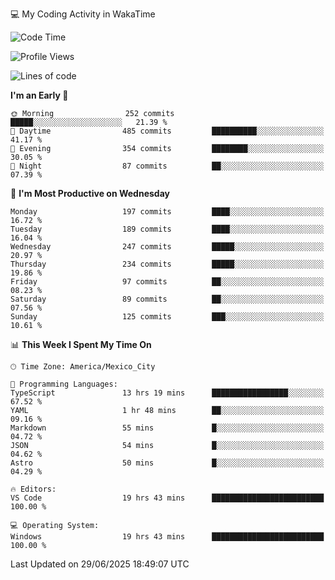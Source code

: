 💻 My Coding Activity in WakaTime
<!--START_SECTION:waka-->
![Code Time](http://img.shields.io/badge/Code%20Time-536%20hrs%2057%20mins-blue)

![Profile Views](http://img.shields.io/badge/Profile%20Views-0-blue)

![Lines of code](https://img.shields.io/badge/From%20Hello%20World%20I%27ve%20Written-2.2%20million%20lines%20of%20code-blue)

**I'm an Early 🐤** 

```text
🌞 Morning                252 commits         █████░░░░░░░░░░░░░░░░░░░░   21.39 % 
🌆 Daytime                485 commits         ██████████░░░░░░░░░░░░░░░   41.17 % 
🌃 Evening                354 commits         ████████░░░░░░░░░░░░░░░░░   30.05 % 
🌙 Night                  87 commits          ██░░░░░░░░░░░░░░░░░░░░░░░   07.39 % 
```
📅 **I'm Most Productive on Wednesday** 

```text
Monday                   197 commits         ████░░░░░░░░░░░░░░░░░░░░░   16.72 % 
Tuesday                  189 commits         ████░░░░░░░░░░░░░░░░░░░░░   16.04 % 
Wednesday                247 commits         █████░░░░░░░░░░░░░░░░░░░░   20.97 % 
Thursday                 234 commits         █████░░░░░░░░░░░░░░░░░░░░   19.86 % 
Friday                   97 commits          ██░░░░░░░░░░░░░░░░░░░░░░░   08.23 % 
Saturday                 89 commits          ██░░░░░░░░░░░░░░░░░░░░░░░   07.56 % 
Sunday                   125 commits         ███░░░░░░░░░░░░░░░░░░░░░░   10.61 % 
```


📊 **This Week I Spent My Time On** 

```text
🕑︎ Time Zone: America/Mexico_City

💬 Programming Languages: 
TypeScript               13 hrs 19 mins      █████████████████░░░░░░░░   67.52 % 
YAML                     1 hr 48 mins        ██░░░░░░░░░░░░░░░░░░░░░░░   09.16 % 
Markdown                 55 mins             █░░░░░░░░░░░░░░░░░░░░░░░░   04.72 % 
JSON                     54 mins             █░░░░░░░░░░░░░░░░░░░░░░░░   04.62 % 
Astro                    50 mins             █░░░░░░░░░░░░░░░░░░░░░░░░   04.29 % 

🔥 Editors: 
VS Code                  19 hrs 43 mins      █████████████████████████   100.00 % 

💻 Operating System: 
Windows                  19 hrs 43 mins      █████████████████████████   100.00 % 
```


 Last Updated on 29/06/2025 18:49:07 UTC
<!--END_SECTION:waka-->
